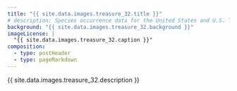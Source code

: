 ```yaml
---
title: "{{ site.data.images.treasure_32.title }}"
# description: Species occurrence data for the United States and U.S. Territories.
background: "{{ site.data.images.treasure_32.background }}"
imageLicense: |
  "{{ site.data.images.treasure_32.caption }}"
composition:
  - type: postHeader
  - type: pageMarkdown
---
```


{{ site.data.images.treasure_32.description }}